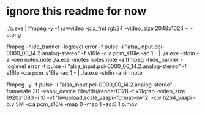 # ignore this readme for now

./a.exe | ffmpeg -y -f rawvideo -pix_fmt rgb24 -video_size 2048x1024 -i - o.png

ffmpeg -hide_banner -loglevel error -f pulse -i "alsa_input.pci-0000_00_14.2.analog-stereo" -f s16le -c:a pcm_s16le -ac 1 - | ./a.exe -stdin -a -oen notes.note
./a.exe -inotes notes.note -a
ffmpeg -hide_banner -loglevel error -f pulse -i "alsa_input.pci-0000_00_14.2.analog-stereo" -f s16le -c:a pcm_s16le -ac 1 - | ./a.exe -stdin -a -in note

ffmpeg -y -f pulse -i "alsa_input.pci-0000_00_14.2.analog-stereo" -framerate 30 -vaapi_device /dev/dri/renderD128 -f x11grab -video_size 1920x1080 -i :0 -vf 'hwupload,scale_vaapi=format=nv12' -c:v h264_vaapi -b:v 5M -c:a pcm_s16le -map 0 -map 1 -ac:0 1 o.mov
